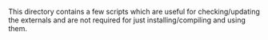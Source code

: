 This directory contains a few scripts which are useful for checking/updating
the externals and are not required for just installing/compiling and using
them.
